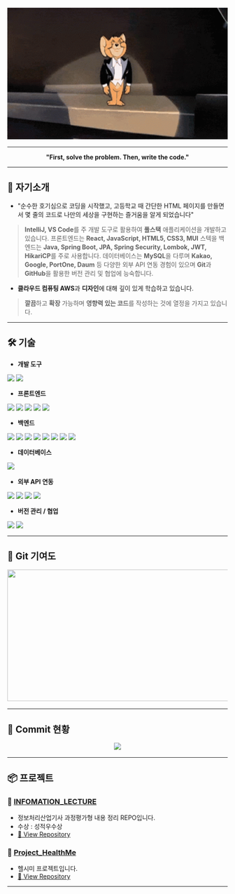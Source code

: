 <p align="center"> 
  <img src="/image/hello.gif" width="100%" height="300px"/>
</p>
  
---
    
<p align="center">    
  <b>"First, solve the problem. Then, write the code."</b>    
</p>  
   
---
  
## 📃 자기소개 

- "순수한 호기심으로 코딩을 시작했고, 고등학교 때 간단한 HTML 페이지를 만들면서 몇 줄의 코드로 나만의 세상을 구현하는 즐거움을 알게 되었습니다"  

> **IntelliJ, VS Code**를 주 개발 도구로 활용하여 **풀스택** 애플리케이션을 개발하고 있습니다. 프론트엔드는 **React, JavaScript, HTML5, CSS3, MUI** 스텍을 백엔드는 **Java, Spring Boot, JPA, Spring Security, Lombok, JWT, HikariCP**를 주로 사용합니다. 데이터베이스는 **MySQL**을 다루며 **Kakao, Google, PortOne, Daum** 등 다양한 외부 API 연동 경험이 있으며 **Git**과 **GitHub**을 활용한 버전 관리 및 협업에 능숙합니다.

-  **클라우드 컴퓨팅 AWS**과 **디자인**에 대해 깊이 있게 학습하고 있습니다.

>  **깔끔**하고 **확장** 가능하며 **영향력 있는 코드**를 작성하는 것에 열정을 가지고 있습니다. 
 
---  
 
## 🛠️ 기술
 
<p align="center">  

- **개발 도구**  
<div>
  <img src="https://img.shields.io/badge/IntelliJ-000000?style=for-the-badge&logo=intellijidea&logoColor=white">
  <img src="https://img.shields.io/badge/VSCode-007ACC?style=for-the-badge&logo=visualstudiocode&logoColor=white">
</div>
 
- **프론트엔드**
<div> 
  <img src="https://img.shields.io/badge/React-61DAFB?style=for-the-badge&logo=react&logoColor=white">
  <img src="https://img.shields.io/badge/JavaScript-F7DF1E?style=for-the-badge&logo=javascript&logoColor=black">
  <img src="https://img.shields.io/badge/HTML5-E34F26?style=for-the-badge&logo=html5&logoColor=white">
  <img src="https://img.shields.io/badge/CSS3-1572B6?style=for-the-badge&logo=css3&logoColor=white"/>
  <img src="https://img.shields.io/badge/MUI-007FFF?style=for-the-badge&logo=mui&logoColor=white">
</div>

- **백엔드**
<div>
  <img src="https://img.shields.io/badge/Java-007396?style=for-the-badge&logo=openjdk&logoColor=white">
  <img src="https://img.shields.io/badge/SpringBoot-6DB33F?style=for-the-badge&logo=springboot&logoColor=white">
  <img src="https://img.shields.io/badge/JPA-59666C?style=for-the-badge&logo=hibernate&logoColor=white">
  <img src="https://img.shields.io/badge/Spring%20Security-6DB33F?style=for-the-badge&logo=springsecurity&logoColor=white">
  <img src="https://img.shields.io/badge/Lombok-FF4444?style=for-the-badge&logo=lombok&logoColor=white">
  <img src="https://img.shields.io/badge/JWT-000000?style=for-the-badge&logo=jsonwebtokens&logoColor=white">
  <img src="https://img.shields.io/badge/HikariCP-00BFFF?style=for-the-badge&logo=spring&logoColor=white">
  <img src="https://img.shields.io/badge/Gradle-02303A?style=for-the-badge&logo=gradle&logoColor=white">
</div>

- **데이터베이스**
<div>
  <img src="https://img.shields.io/badge/MySQL-4479A1?style=for-the-badge&logo=mysql&logoColor=white">
</div>

- **외부 API 연동**
<div>
  <img src="https://img.shields.io/badge/Kakao-FFCD00?style=for-the-badge&logo=kakaotalk&logoColor=black"/>
  <img src="https://img.shields.io/badge/Google-4285F4?style=for-the-badge&logo=google&logoColor=white"/>
  <img src="https://img.shields.io/badge/PortOne-009DD7?style=for-the-badge&logo=paypal&logoColor=white"/>
  <img src="https://img.shields.io/badge/Daum-222222?style=for-the-badge&logo=internetexplorer&logoColor=white"/>
</div>

- **버전 관리 / 협업**
<div>
  <img src="https://img.shields.io/badge/Git-F05032?style=flat-square&logo=git&logoColor=white"/>
  <img src="https://img.shields.io/badge/GitHub-181717?style=flat-square&logo=GitHub&logoColor=white"/>
</div>

</p>

---

## 🐴 Git 기여도

<p align="center">
<a href="https://www.gitanimals.org/en_US?utm_medium=image&utm_source=eononenoe&utm_content=farm">
<img
  src="https://render.gitanimals.org/farms/eononenoe"
  width="600"
  height="300"
/>
</a>
</p>

---

## 🐍 Commit 현황

<p align="center">
  <img src="https://eononenoe.github.io/eononenoe/github-contribution-grid-snake.svg" />
</p>

---

## 📦 프로젝트

### 🔨 [INFOMATION_LECTURE](https://github.com/eononenoe/INFOMATION_LECTURE)
- 정보처리산업기사 과정평가형 내용 정리 REPO입니다.
- 수상 : 성적우수상
- [🔗 View Repository](https://github.com/eononenoe/INFOMATION_LECTURE)

### 🔨 [Project_HealthMe](https://github.com/eononenoe/Project_HealthMe)
- 헬시미 프로젝트입니다.
- [🔗 View Repository](https://github.com/eononenoe/Project_HealthMe)

---

